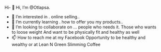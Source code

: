 Hi- 👋 Hi, I’m @Otlapsa.
- 👀 I’m interested in . online selling..
- 🌱 I’m currently learning . how to offer you my products..
- 💞️ I’m looking to collaborate on ... people who needs it. Those who wants to loose weight
And want to be physically fit and healthy as well
- 📫 How to reach me at my Facebook Opportunity to be healthy and wealthy 
or at  Lean N Green Slimming Coffee

<!---
Otlapsa/Otlapsa is a ✨ special ✨ repository because its `README.md` (this file) appears on your GitHub profile.
You can click the Preview link to take a look at your changes.
--->
